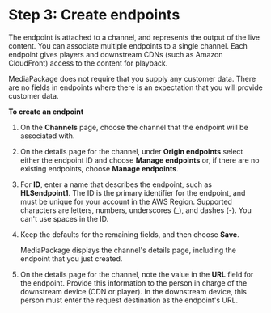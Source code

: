 # Step 3: Create endpoints<a name="create-endpoint"></a>

The endpoint is attached to a channel, and represents the output of the live content\. You can associate multiple endpoints to a single channel\. Each endpoint gives players and downstream CDNs \(such as Amazon CloudFront\) access to the content for playback\. 

MediaPackage does not require that you supply any customer data\. There are no fields in endpoints where there is an expectation that you will provide customer data\.

**To create an endpoint**

1. On the **Channels** page, choose the channel that the endpoint will be associated with\.

1. On the details page for the channel, under **Origin endpoints** select either the endpoint ID and choose **Manage endpoints** or, if there are no existing endpoints, choose **Manage endpoints**\.

1. For **ID**, enter a name that describes the endpoint, such as **HLSendpoint1**\. The ID is the primary identifier for the endpoint, and must be unique for your account in the AWS Region\. Supported characters are letters, numbers, underscores \(\_\), and dashes \(\-\)\. You can't use spaces in the ID\.

1. Keep the defaults for the remaining fields, and then choose **Save**\.

   MediaPackage displays the channel's details page, including the endpoint that you just created\.

1. On the details page for the channel, note the value in the **URL** field for the endpoint\. Provide this information to the person in charge of the downstream device \(CDN or player\)\. In the downstream device, this person must enter the request destination as the endpoint's URL\.